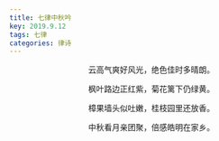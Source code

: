 ```yaml
---
title: 七律中秋吟
key: 2019.9.12
tags: 七律
categories: 律诗
---
```


<p align="center">云高气爽好风光，绝色佳时多晴朗。
</p>
<p align="center">枫叶路边正红紫，菊花篱下仍绿黄。
</p>
<p align="center">樟果墙头似吐嫩，桂枝园里还放香。
</p>
<p align="center">中秋看月亲团聚，倍感皓明在家乡。
</p>
